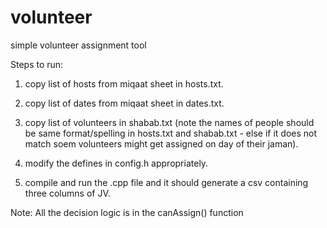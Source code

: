 # volunteer
simple volunteer assignment tool

Steps to run:
1) copy list of hosts from miqaat sheet in hosts.txt.

2) copy list of dates from miqaat sheet in dates.txt.

3) copy list of volunteers in shabab.txt (note the names of people should be same format/spelling in hosts.txt and shabab.txt - else if it does not match soem volunteers might get assigned on day of their jaman).

4) modify the defines in config.h appropriately.

5) compile and run the .cpp file and it should generate a csv containing three columns of JV.


Note:
All the decision logic is in the canAssign() function
